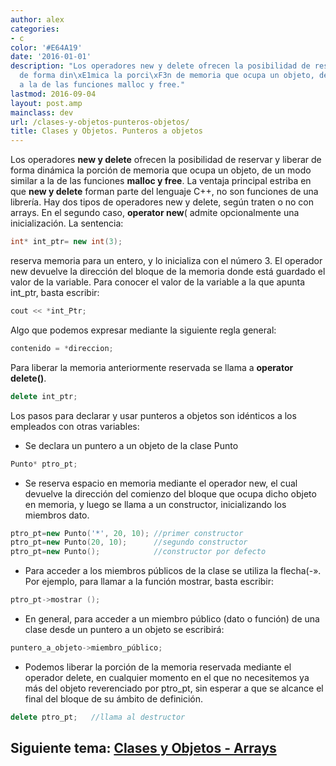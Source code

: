 ```yaml
---
author: alex
categories:
- c
color: '#E64A19'
date: '2016-01-01'
description: "Los operadores new y delete ofrecen la posibilidad de reservar y liberar
  de forma din\xE1mica la porci\xF3n de memoria que ocupa un objeto, de un modo similar
  a la de las funciones malloc y free."
lastmod: 2016-09-04
layout: post.amp
mainclass: dev
url: /clases-y-objetos-punteros-objetos/
title: Clases y Objetos. Punteros a objetos
---
```


Los operadores **new y delete** ofrecen la posibilidad de reservar y liberar de forma dinámica la porción de memoria que ocupa un objeto, de un modo similar a la de las funciones **malloc y free**. La ventaja principal estriba en que **new y delete** forman parte del lenguaje C++, no son funciones de una librería. Hay dos tipos de operadores new y delete, según traten o no con arrays. En el segundo caso, **operator new**( admite opcionalmente una inicialización. La sentencia:

<!--more--><!--ad-->

```cpp
int* int_ptr= new int(3);
```

reserva memoria para un entero, y lo inicializa con el número 3. El operador new devuelve la dirección del bloque de la memoria donde está guardado el valor de la variable. Para conocer el valor de la variable a la que apunta int_ptr, basta escribir:

```cpp
cout << *int_Ptr;
```

Algo que podemos expresar mediante la siguiente regla general:

```cpp
contenido = *direccion;
```

Para liberar la memoria anteriormente reservada se llama a **operator delete()**.

```cpp
delete int_ptr;
```

Los pasos para declarar y usar punteros a objetos son idénticos a los empleados con otras variables:

- Se declara un puntero a un objeto de la clase Punto

```cpp
Punto* ptro_pt;
```

- Se reserva espacio en memoria mediante el operador new, el cual devuelve la dirección del comienzo del bloque que ocupa dicho objeto en memoria, y luego se llama a un constructor, inicializando los miembros dato.

```cpp
ptro_pt=new Punto('*', 20, 10); //primer constructor
ptro_pt=new Punto(20, 10);      //segundo constructor
ptro_pt=new Punto();            //constructor por defecto
```

- Para acceder a los miembros públicos de la clase se utiliza la flecha(-». Por
ejemplo, para llamar a la función mostrar, basta escribir:

```cpp
ptro_pt->mostrar ();
```

- En general, para acceder a un miembro público (dato o función) de una clase desde un puntero a un objeto se escribirá:

```cpp
puntero_a_objeto->miembro_público;
```

- Podemos liberar la porción de la memoria reservada mediante el operador delete, en cualquier momento en el que no necesitemos ya más del objeto reverenciado por ptro_pt, sin esperar a que se alcance el final del bloque de su ámbito de definición.

```cpp
delete ptro_pt;   //llama al destructor
```

## Siguiente tema: [Clases y Objetos - Arrays][1]

 [1]: https://elbauldelprogramador.com/clases-y-objetos-arrays/
